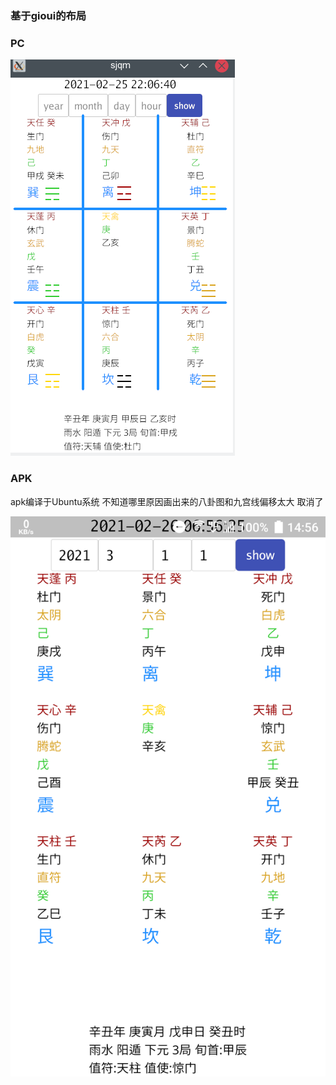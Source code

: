 ### 基于gioui的布局

### PC

![](./layout.png)

### APK

apk编译于Ubuntu系统 不知道哪里原因画出来的八卦图和九宫线偏移太大 取消了

![](./apk.png)

